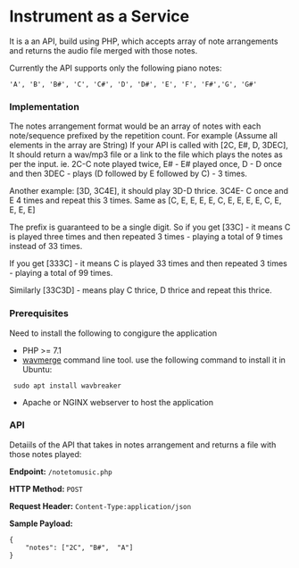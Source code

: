 # Instrument as a Service

It is a an API, build using PHP, which accepts array of note  arrangements and returns the audio file merged with those notes.

Currently the API supports only the following piano notes:
```
'A', 'B', 'B#', 'C', 'C#', 'D', 'D#', 'E', 'F', 'F#','G', 'G#'
```

### Implementation
The notes arrangement format would be an array of notes with each note/sequence prefixed by the repetition count. For example (Assume all elements in the array are String)
If your API is called with [2C, E#, D, 3DEC], It should return a wav/mp3 file or a link to the file which plays the notes as per the input. ie. 
2C-C note played twice, 
E# - E# played once, 
D - D once and then
3DEC  - plays (D followed by E followed by C) - 3 times. 

Another example: [3D, 3C4E], it should play 3D-D thrice. 
3C4E- C once and E 4 times and repeat this 3 times. Same as [C, E, E, E, E, C, E, E, E, E, C, E, E, E, E]

The prefix is guaranteed to be a single digit. So if you get [33C] - it means C is played three times and then repeated 3 times - playing a total of 9 times instead of 33 times. 

If you get [333C] - it means C is played 33 times and then repeated 3 times - playing a total of 99 times. 

Similarly [33C3D] - means play C thrice, D thrice and repeat this thrice. 



### Prerequisites
Need to install the following to congigure the application
* PHP >= 7.1
* [wavmerge](http://manpages.ubuntu.com/manpages/impish/man1/wavmerge.1.html) command line tool. use the following command to install it in Ubuntu:
 ```
  sudo apt install wavbreaker
 ```
* Apache or NGINX webserver to host the application

### API
Detaiils of the API that takes in notes arrangement and returns a file with those notes played:

**Endpoint:** `/notetomusic.php`

**HTTP Method:** `POST`

**Request Header:** `Content-Type:application/json`

**Sample Payload:** 
```
{
    "notes": ["2C", "B#",  "A"]
}
```
